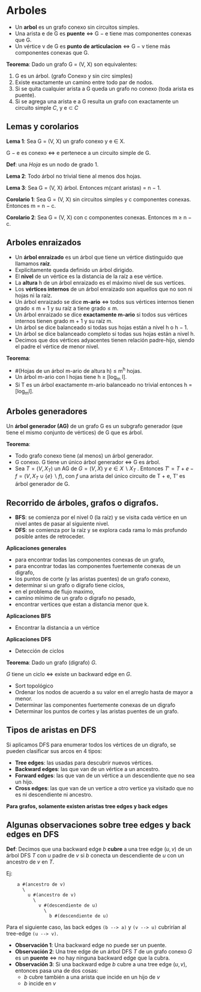 # Arboles

* Un **arbol** es un grafo conexo sin circuitos simples.
* Una arista e de G es **puente**  $\iff$ G − e tiene mas componentes
conexas que G.
* Un vértice v de G es **punto de articulacion** $\iff$ G − v tiene más componentes conexas que G.

**Teorema**: Dado un grafo G = (V, X) son equivalentes:

1. G es un árbol. (grafo Conexo y sin circ simples)
2. Existe exactamente un camino entre todo par de nodos.
3. Si se quita cualquier arista a G queda un grafo no conexo (toda arista es puente).
4. Si se agrega una arista e a G resulta un grafo con exactamente un circuito simple *C*, y e $\subset$ *C*

## Lemas y corolarios

**Lema 1**: Sea G = (V, X) un grafo conexo y e ∈ X. 

G − e es conexo $\iff$ e pertenece a un circuito simple de G.

**Def**: una *Hoja* es un nodo de grado 1.

**Lema 2**: Todo árbol no trivial tiene al menos dos hojas.

**Lema 3**: Sea G = (V, X) árbol. Entonces m(cant aristas) = n − 1.

**Corolario 1**: Sea G = (V, X) sin circuitos simples y c componentes conexas. Entonces m = n − c.

**Corolario 2**: Sea G = (V, X) con c componentes conexas.
Entonces m ≥ n − c.

## Arboles enraizados

* Un **árbol enraizado** es un árbol que tiene un vértice distinguido que llamamos **raíz**.
* Explícitamente queda definido un árbol dirigido.
* El **nivel** de un vértice es la distancia de la raíz a ese vértice.
* La **altura** h de un árbol enraizado es el máximo nivel de sus vertices.
* Los **vértices internos** de un árbol enraizado son aquellos que no son ni hojas ni la raíz.
* Un árbol enraizado se dice **m-ario** $\iff$ todos sus vértices internos tienen grado $\leq$ m + 1 y su raíz a tiene grado $\leq$ m.
* Un árbol enraizado se dice **exactamente m-ario** si todos sus vértices internos tienen grado m + 1 y su raíz m.
* Un árbol se dice balanceado si todas sus hojas están a nivel h
o h − 1.
* Un árbol se dice balanceado completo si todas sus hojas están
a nivel h.
* Decimos que dos vértices adyacentes tienen relación padre-hijo, siendo el padre el vértice de menor nivel.


**Teorema**:

* #(Hojas de un árbol m-ario de altura h) $\leq$ m<sup>h</sup> hojas. 
* Un árbol m-ario con l hojas tiene h ≥ [log<sub>m</sub> l].
* Si T es un árbol exactamente m-ario balanceado no trivial
entonces h = [log<sub>m</sub>l].

## Arboles generadores

 Un **árbol generador (AG)** de un grafo G es un subgrafo
generador (que tiene el mismo conjunto de vértices) de G que es árbol.

**Teorema**:

* Todo grafo conexo tiene (al menos) un árbol generador.
* G conexo. G tiene un único árbol generador $\iff$ G es árbol.
* Sea $T = (V, X_T )$ un AG de $G = (V, X)$ y $e ∈ X \backslash X_T$ .  Entonces $T' = T + e − f = (V, X_T ∪ \{e\} \backslash {f })$, con $f$ una arista del único circuito de T + e, T' es árbol generador de G.

## Recorrido de árboles, grafos o digrafos.

* **BFS**: se comienza por el nivel 0 (la raíz) y se visita cada vértice en un nivel antes de pasar al siguiente nivel.
* **DFS**: se comienza por la raíz y se explora cada rama lo más profundo posible antes de retroceder.

**Aplicaciones generales**

* para encontrar todas las componentes conexas de un grafo,
* para encontrar todas las componentes fuertemente conexas de
un digrafo,
* los puntos de corte (y las aristas puentes) de un grafo conexo,
* determinar si un grafo o digrafo tiene ciclos,
* en el problema de flujo maximo,
* camino mínimo de un grafo o digrafo no pesado,
* encontrar vertices que estan a distancia menor que k.

**Aplicaciones BFS**

* Encontrar la distancia a un vértice

**Aplicaciones DFS**

* Detección de ciclos

**Teorema**: Dado un grafo (digrafo) $G$.

$G$ tiene un ciclo  $\iff$ existe un backward edge en $G$.

* Sort topológico
* Ordenar los nodos de acuerdo a su valor en el arreglo hasta de mayor a menor. 
* Determinar las componentes fuertemente conexas de un
digrafo
* Determinar los puntos de cortes y las aristas puentes de un
grafo.

## Tipos de aristas en DFS

Si aplicamos DFS para enumerar todos los vértices de un digrafo,
se pueden clasificar sus arcos en 4 tipos:

* **Tree edges**: las usadas para descubrir nuevos vértices.
* **Backward edges**: las que van de un vértice a un ancestro.
* **Forward edges**: las que van de un vértice a un descendiente que no sea un hijo.
* **Cross edges**: las que van de un vertice a otro vertice ya
visitado que no es ni descendiente ni ancestro.

**Para grafos, solamente existen aristas tree edges y back edges**


## Algunas observaciones sobre tree edges y back edges en DFS
**Def**: Decimos que una backward edge $b$ **cubre** a una tree edge $(u, v)$ de un árbol DFS $T$ con $u$ padre de $v$ si $b$ conecta un descendiente de $u$ con un ancestro de $v$ en $T$.

Ej:

        a #(ancestro de v)
          \
            u #(ancestro de v)
              \
                v #(descendiente de u)
                  \
                    b #(descendiente de u)

Para el siguiente caso, las back edges ``(b --> a)`` y ``(v --> u)`` cubrirían al tree-edge ``(u --> v)``.

                    
* **Observación 1**: Una backward edge no puede ser un puente.
* **Observación 2**: Una tree edge de un árbol DFS $T$ de un grafo conexo $G$ es un **puente** $\iff$ no hay ninguna backward edge que la cubra.
* **Observación 3**: Si una backward edge $b$ cubre a una tree edge $(u, v)$, entonces pasa una de dos
cosas:
   * $b$ cubre también a una arista que incide en un hijo de $v$
   * $b$ incide en $v$ 
